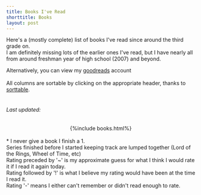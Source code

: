 ```yaml
---
title: Books I've Read
shorttitle: Books
layout: post
---
```

<script src="{{ site.baseurl}}/assets/js/sorttable.js"></script>
<script src="{{ site.baseurl}}/assets/js/lastmod.js" type="text/javascript"></script>

<span class="blogpost">
Here's a (mostly complete) list of books I've read since around the third grade on.
<br>
I am definitely missing lots of the earlier ones I've read, but I have nearly all from around freshman year of high school (2007) and beyond.

Alternatively, you can view my <a href="https://www.goodreads.com/jeffsolo"> goodreads</a> account
<br>
<br>
All columns are sortable by clicking on the appropriate header, thanks to <a href="https://www.kryogenix.org/code/browser/sorttable/">sorttable</a>.
<br><br>
<h6 id='modifiedOn'>Last updated: </h6>

<center>
{%include books.html%}
</center>

<br>
* I never give a book I finish a 1.
<br>
Series finished before I started keeping track are lumped together (Lord of the Rings, Wheel of Time, etc)
<br>
Rating preceded by '~' is my approximate guess for what I think I would rate it if I read it again today.
<br>
Rating followed by '!' is what I believe my rating would have been at the time I read it.
<br>
Rating '-' means I either can't remember or didn't read enough to rate.
